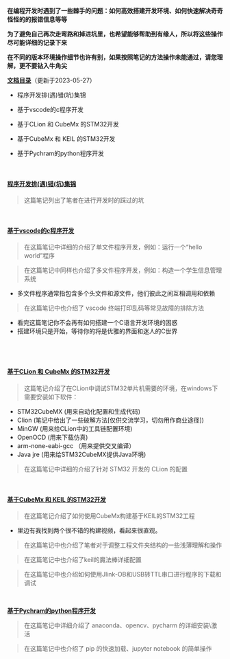 **在编程开发时遇到了一些棘手的问题：如何高效搭建开发环境、如何快速解决奇奇怪怪的的报错信息等等**

**为了避免自己再次走弯路和掉进坑里，也希望能够帮助到有缘人，所以将这些操作尽可能详细的记录下来**

**在不同的版本环境操作细节也许有别，如果按照笔记的方法操作未能通过，请您理解，更不要钻入牛角尖**

**[文档目录](#)**（更新于2023-05-27）
- 程序开发排(遇)错(坑)集锦

- 基于vscode的c程序开发
- 基于CLion 和 CubeMx 的STM32开发
- 基于CubeMx 和 KEIL 的STM32开发
- 基于Pychram的python程序开发


&emsp;


#### <a id="jump1">[程序开发排(遇)错(坑)集锦](https://note.youdao.com/s/Ia47aSut)</a>
> 这篇笔记列出了笔者在进行开发时的踩过的坑

&emsp;

#### <a id="jump2">[基于vscode的c程序开发](https://note.youdao.com/s/CisHoFe)</a>
> 在这篇笔记中详细的介绍了单文件程序开发，例如：运行一个“hello world”程序

> 在这篇笔记中同样也介绍了多文件程序开发，例如：构造一个学生信息管理系统
- 多文件程序通常指包含多个头文件和源文件，他们彼此之间互相调用和依赖
> 在这篇笔记中也介绍了 vscode 终端打印乱码等常见故障的排除方法
- 看完这篇笔记你不会再有如何搭建一个C语言开发环境的困惑
- 搭建环境只是开始，等待你的将是优雅的界面和迷人的C世界

&emsp;
---
#### <a id="jump3">[基于CLion 和 CubeMx 的STM32开发](https://note.youdao.com/s/OiOrOPUA)</a>
> 这篇笔记介绍了在CLion中调试STM32单片机需要的环境，在windows下需要安装如下软件：
-  STM32CubeMX   (用来自动化配置和生成代码)
-  Clion    (笔记中给出了一些破解方法[仅供交流学习，切勿用作商业途径])
-  MinGW    (用来给CLion中的工具链配置环境)
-  OpenOCD     (用来下载仿真)
-  arm-none-eabi-gcc    （用来提供交叉编译）
-  Java jre    (用来给STM32CubeMX提供Java环境)
> 在这篇笔记中详细的介绍了针对 STM32 开发的 CLion 的配置




&emsp;

#### <a id="jump4">[基于CubeMx 和 KEIL 的STM32开发](https://note.youdao.com/s/OiOrOPUA)</a>
> 在这篇笔记介绍了如何使用CubeMx构建基于KEIL的STM32工程
  - 里边有我找到两个很不错的构建视频，看起来很直观。 
> 在这篇笔记中也介绍了笔者对于调整工程文件夹结构的一些浅薄理解和操作

> 在这篇笔记中也介绍了keil的魔法棒详细配置

> 在这篇笔记中也介绍如何使用Jlink-OB和USB转TTL串口进行程序的下载和调试



&emsp;

**<a id="jump5">[基于Pychram的python程序开发](https://note.youdao.com/s/QRXR7oEg)</a>**
> 在这篇笔记中详细介绍了 anaconda、opencv、pycharm 的详细安装\激活

> 在这篇笔记中也介绍了 pip 的快速加载、jupyter notebook 的简单操作





